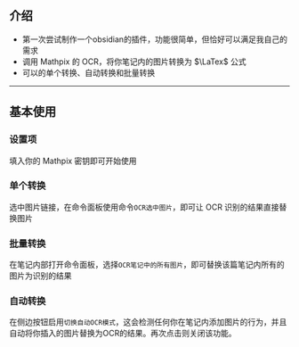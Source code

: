 ## 介绍

- 第一次尝试制作一个obsidian的插件，功能很简单，但恰好可以满足我自己的需求
- 调用 Mathpix 的 OCR，将你笔记内的图片转换为 $\LaTex$ 公式
- 可以的单个转换、自动转换和批量转换

----

## 基本使用

### 设置项

填入你的 Mathpix 密钥即可开始使用

### 单个转换

选中图片链接，在命令面板使用命令`OCR选中图片`，即可让 OCR 识别的结果直接替换图片

### 批量转换

在笔记内部打开命令面板，选择`OCR笔记中的所有图片`，即可替换该篇笔记内所有的图片为识别的结果

### 自动转换

在侧边按钮启用`切换自动OCR模式`，这会检测任何你在笔记内添加图片的行为，并且自动将你插入的图片替换为OCR的结果。再次点击则关闭该功能。